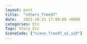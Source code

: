```yaml
---
layout: post
title:  "others_free97"
date:   2021-10-21 17:00:00 +0000
categories: Etc
Tags: Story Etc
SceneCode: ["scene_free97_q1_s20"]
---
```

